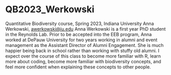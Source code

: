# QB2023_Werkowski
Quantitative Biodiversity course, Spring 2023, Indiana University
Anna Werkowski, awerkowski@iu.edu
Anna Werkowski is a first year PhD student in the Reynolds Lab. Prior to be accepted into the EEB program, Anna worked at DePauw University for two years working in alumni and event management as the Assistant Director of Alumni Engagement. She is much happier being back in school rather than working with stuffy old alumni. 
I expect over the course of this class to become more familiar with R, learn more about coding, become more familiar with biodiversity concepts, and feel more confident when explaining these concepts to other people. 
